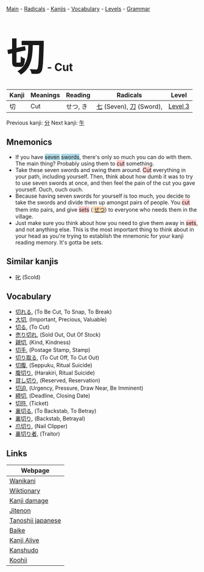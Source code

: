 <style> bigfont {font-size: 100px}</style>
[Main](../index.md) -
[Radicals](../radicals.md) -
[Kanjis](../kanjis.md) -
[Vocabulary](../vocabulary.md) -
[Levels](../levels.md) -
[Grammar](../grammar.md)
# <bigfont> 切</bigfont> - Cut 

| Kanji | Meanings | Reading | Radicals | Level |
| --- | --- | --- | --- | --- |
| 切 | Cut | せつ, き | [七](../radicals/七.md) (Seven), [刀](../radicals/刀.md) (Sword),  | [Level 3](../levels/wk_level3.md) |

Previous kanji: [分](分.md) Next kanji: [午](午.md) 

## Mnemonics
 * If you have <span style="background-color:#ADD8E6"> seven</span> <span style="background-color:#ADD8E6"> swords</span>, there's only so much you can do with them. The main thing? Probably using them to <span style="background-color:#ffcccb"> cut</span> something.
* Take these seven swords and swing them around. <span style="background-color:#ffcccb"> Cut</span> everything in your path, including yourself. Then, think about how dumb it was to try to use seven swords at once, and then feel the pain of the cut you gave yourself. Ouch, ouch ouch.
* Because having seven swords for yourself is too much, you decide to take the swords and divide them up amongst pairs of people. You <span style="background-color:#ffcccb"> cut</span> them into pairs, and give <span style="background-color:#ffcccb"> sets</span> (<span style="background-color:#fed8b1"> [せつ](https://jisho.org/search/せつ)</span>) to everyone who needs them in the village.
* Just make sure you think about how you need to give them away in <span style="background-color:#ffcccb"> sets</span>, and not anything else. This is the most important thing to think about in your head as you're trying to establish the mnemonic for your kanji reading memory. It's gotta be sets.


## Similar kanjis
 * [叱](叱.md) (Scold)


## Vocabulary
 * [切れる](../vocabulary/切.md), (To Be Cut, To Snap, To Break)
* [大切](../vocabulary/切.md), (Important, Precious, Valuable)
* [切る](../vocabulary/切.md), (To Cut)
* [売り切れ](../vocabulary/切.md), (Sold Out, Out Of Stock)
* [親切](../vocabulary/切.md), (Kind, Kindness)
* [切手](../vocabulary/切.md), (Postage Stamp, Stamp)
* [切り取る](../vocabulary/切.md), (To Cut Off, To Cut Out)
* [切腹](../vocabulary/切.md), (Seppuku, Ritual Suicide)
* [腹切り](../vocabulary/切.md), (Harakiri, Ritual Suicide)
* [貸し切り](../vocabulary/切.md), (Reserved, Reservation)
* [切迫](../vocabulary/切.md), (Urgency, Pressure, Draw Near, Be Imminent)
* [締切](../vocabulary/切.md), (Deadline, Closing Date)
* [切符](../vocabulary/切.md), (Ticket)
* [裏切る](../vocabulary/切.md), (To Backstab, To Betray)
* [裏切り](../vocabulary/切.md), (Backstab, Betrayal)
* [爪切り](../vocabulary/切.md), (Nail Clipper)
* [裏切り者](../vocabulary/切.md), (Traitor)



## Links 

| Webpage |
| --- |
| [Wanikani          ](https://www.wanikani.com/kanji/切) |
| [Wiktionary        ](https://en.wiktionary.org/wiki/切) |
| [Kanji damage      ](http://www.kanjidamage.com/kanji/search?utf8=✓&q=切) |
| [Jitenon           ](https://jitenon.com/kanji/切) |
| [Tanoshii japanese ](https://www.tanoshiijapanese.com/dictionary/kanji.cfm?k=切) |
| [Baike             ](https://baike.baidu.com/item/切) |
| [Kanji Alive       ](https://app.kanjialive.com/切) |
| [Kanshudo          ](https://www.kanshudo.com/searchmn?q=切) |
| [Koohii            ](https://kanji.koohii.com/study/kanji/切) |
